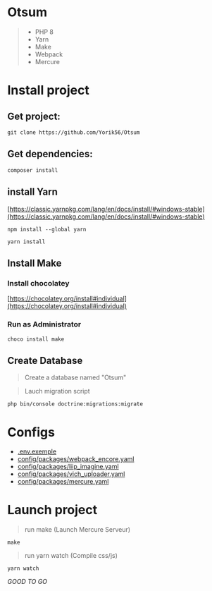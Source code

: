 # Otsum

> - PHP 8
> - Yarn
> - Make
> - Webpack
> - Mercure

# Install project

## Get project: 

`git clone https://github.com/Yorik56/Otsum`

## Get dependencies: 
`composer install`

## install Yarn
[https://classic.yarnpkg.com/lang/en/docs/install/#windows-stable](https://classic.yarnpkg.com/lang/en/docs/install/#windows-stable)

`npm install --global yarn` 

`yarn install`

## Install Make 

### Install chocolatey
[https://chocolatey.org/install#individual](https://chocolatey.org/install#individual)

### Run as Administrator
`choco install make`

## Create Database
> Create a database named "Otsum"

> Lauch migration script

`php bin/console doctrine:migrations:migrate`

# Configs

- [.env.exemple](https://github.com/Yorik56/Otsum/blob/main/.env.exemple)
- [config/packages/webpack_encore.yaml](https://github.com/Yorik56/Otsum/blob/main/config/packages/webpack_encore.yaml)
- [config/packages/liip_imagine.yaml](https://github.com/Yorik56/Otsum/blob/main/config/packages/liip_imagine.yaml)
- [config/packages/vich_uploader.yaml](https://github.com/Yorik56/Otsum/blob/main/config/packages/vich_uploader.yaml)
- [config/packages/mercure.yaml](https://github.com/Yorik56/Otsum/blob/main/config/packages/mercure.yaml)

# Launch project

> run make (Launch Mercure Serveur)

`make`

> run yarn watch (Compile css/js)

`yarn watch`

*GOOD TO GO*
